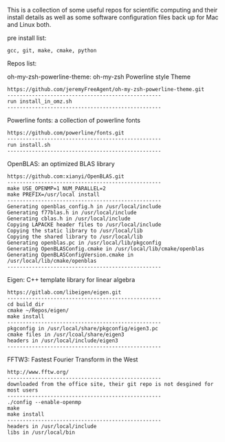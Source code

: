 This is a collection of some useful repos for scientific computing and their install details as well as some software configuration files back up for Mac and Linux both.

pre install list:

	gcc, git, make, cmake, python

Repos list:

oh-my-zsh-powerline-theme: oh-my-zsh Powerline style Theme

	https://github.com/jeremyFreeAgent/oh-my-zsh-powerline-theme.git
	--------------------------------------------------
	run install_in_omz.sh
	--------------------------------------------------

Powerline fonts: a collection of powerline fonts

	https://github.com/powerline/fonts.git
	--------------------------------------------------
	run install.sh
	--------------------------------------------------

OpenBLAS: an optimized BLAS library
	
	https://github.com:xianyi/OpenBLAS.git
	--------------------------------------------------
	make USE_OPENMP=1 NUM_PARALLEL=2
	make PREFIX=/usr/local install
	--------------------------------------------------
	Generating openblas_config.h in /usr/local/include
	Generating f77blas.h in /usr/local/include
	Generating cblas.h in /usr/local/include
	Copying LAPACKE header files to /usr/local/include
	Copying the static library to /usr/local/lib
	Copying the shared library to /usr/local/lib
	Generating openblas.pc in /usr/local/lib/pkgconfig
	Generating OpenBLASConfig.cmake in /usr/local/lib/cmake/openblas
	Generating OpenBLASConfigVersion.cmake in /usr/local/lib/cmake/openblas
	--------------------------------------------------

Eigen: C++ template library for linear algebra
	
	https://gitlab.com/libeigen/eigen.git
	--------------------------------------------------
	cd build_dir
	cmake ~/Repos/eigen/
	make install
	--------------------------------------------------
	pkgconfig in /usr/local/share/pkgconfig/eigen3.pc
	cmake files in /usr/lcoal/share/eigen3
	headers in /usr/local/include/eigen3
	--------------------------------------------------

FFTW3: Fastest Fourier Transform in the West

	http://www.fftw.org/
	--------------------------------------------------
	downloaded from the office site, their git repo is not desgined for most users
	--------------------------------------------------
	./config --enable-openmp
	make
	make install
	--------------------------------------------------
	headers in /usr/local/include
	libs in /usr/local/bin
